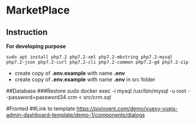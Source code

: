# MarketPlace

## Instruction
**For developing purpose**

    sudo apt install php7.2 php7.2-xml php7.2-mbstring php7.2-mysql php7.2-json php7.2-curl php7.2-cli php7.2-common php7.2-gd php7.2-zip
    
* create copy of **.env.example** with name **.env** 
* create copy of **.env.example** with name **.env** in src folder


##Database
###Restore
    sudo docker exec -i mysql /usr/bin/mysql -u root --password=password34 crm < src/crm.sql

#Fronted
##Link to template
https://pixinvent.com/demo/vuexy-vuejs-admin-dashboard-template/demo-1/components/dialogs